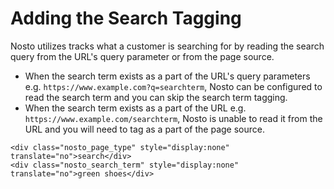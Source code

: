 # Adding the Search Tagging

Nosto utilizes tracks what a customer is searching for by reading the search query from the URL's query parameter or from the page source.

* When the search term exists as a part of the URL's query parameters e.g. `https://www.example.com?q=searchterm`, Nosto can be configured to read the search term and you can skip the search term tagging.
* When the search term exists as a part of the URL e.g. `https://www.example.com/searchterm`, Nosto is unable to read it from the URL and you will need to tag as a part of the page source.

```markup
<div class="nosto_page_type" style="display:none" translate="no">search</div>
<div class="nosto_search_term" style="display:none" translate="no">green shoes</div>
```

